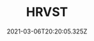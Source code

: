 ---
date: 2021-03-06T20:20:05.325Z
title: "HRVST" 
logo: "./HRVSTLogoLeaf-outline.svg"
description: "Custom Shopify Theme"
color: "#F36F64"
tags: ["Shopify"]
images: ["./HRVST-landing-page.png"]
weight: 0
published: false
externalLink: https://thehrvst.com
externalLinkLabel: Be Cool \\ Buy HRVST
---